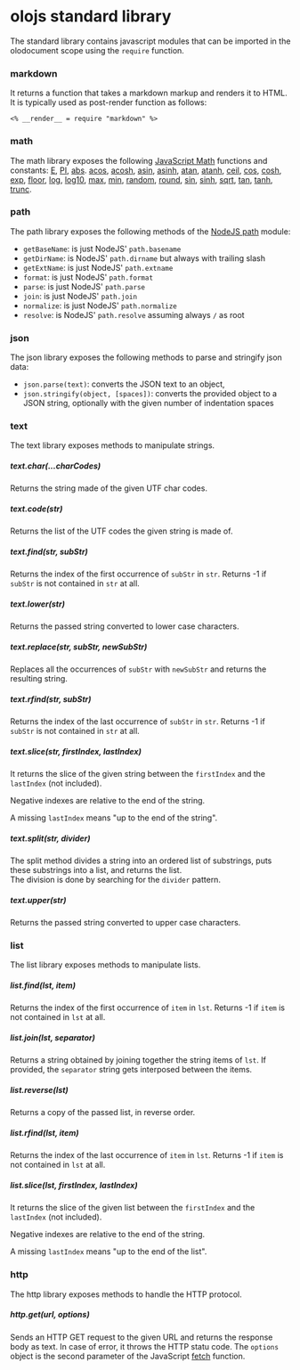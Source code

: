 # olojs standard library

The standard library contains javascript modules that can be imported in the
olodocument scope using the `require` function.


### markdown

It returns a function that takes a markdown markup and renders it to HTML. It
is typically used as post-render function as follows:

```
<% __render__ = require "markdown" %>
```


### math

The math library exposes the following [JavaScript Math](https://developer.mozilla.org/en-US/docs/Web/JavaScript/Reference/Global_Objects/Math)
functions and constants: 
[E](https://developer.mozilla.org/en-US/docs/Web/JavaScript/Reference/Global_Objects/Math/E), 
[PI](https://developer.mozilla.org/en-US/docs/Web/JavaScript/Reference/Global_Objects/Math/PI), 
[abs](https://developer.mozilla.org/en-US/docs/Web/JavaScript/Reference/Global_Objects/Math/max). 
[acos](https://developer.mozilla.org/en-US/docs/Web/JavaScript/Reference/Global_Objects/Math/acos),
[acosh](https://developer.mozilla.org/en-US/docs/Web/JavaScript/Reference/Global_Objects/Math/acosh),
[asin](https://developer.mozilla.org/en-US/docs/Web/JavaScript/Reference/Global_Objects/Math/asin),
[asinh](https://developer.mozilla.org/en-US/docs/Web/JavaScript/Reference/Global_Objects/Math/asinh),
[atan](https://developer.mozilla.org/en-US/docs/Web/JavaScript/Reference/Global_Objects/Math/atan), 
[atanh](https://developer.mozilla.org/en-US/docs/Web/JavaScript/Reference/Global_Objects/Math/atanh), 
[ceil](https://developer.mozilla.org/en-US/docs/Web/JavaScript/Reference/Global_Objects/Math/ceil), 
[cos](https://developer.mozilla.org/en-US/docs/Web/JavaScript/Reference/Global_Objects/Math/cos),
[cosh](https://developer.mozilla.org/en-US/docs/Web/JavaScript/Reference/Global_Objects/Math/cosh),
[exp](https://developer.mozilla.org/en-US/docs/Web/JavaScript/Reference/Global_Objects/Math/exp),
[floor](https://developer.mozilla.org/en-US/docs/Web/JavaScript/Reference/Global_Objects/Math/floor),
[log](https://developer.mozilla.org/en-US/docs/Web/JavaScript/Reference/Global_Objects/Math/log),
[log10](https://developer.mozilla.org/en-US/docs/Web/JavaScript/Reference/Global_Objects/Math/log10),
[max](https://developer.mozilla.org/en-US/docs/Web/JavaScript/Reference/Global_Objects/Math/max), 
[min](https://developer.mozilla.org/en-US/docs/Web/JavaScript/Reference/Global_Objects/Math/min), 
[random](https://developer.mozilla.org/en-US/docs/Web/JavaScript/Reference/Global_Objects/Math/random), 
[round](https://developer.mozilla.org/en-US/docs/Web/JavaScript/Reference/Global_Objects/Math/round),
[sin](https://developer.mozilla.org/en-US/docs/Web/JavaScript/Reference/Global_Objects/Math/sin),
[sinh](https://developer.mozilla.org/en-US/docs/Web/JavaScript/Reference/Global_Objects/Math/sinh),
[sqrt](https://developer.mozilla.org/en-US/docs/Web/JavaScript/Reference/Global_Objects/Math/sqrt),
[tan](https://developer.mozilla.org/en-US/docs/Web/JavaScript/Reference/Global_Objects/Math/tan), 
[tanh](https://developer.mozilla.org/en-US/docs/Web/JavaScript/Reference/Global_Objects/Math/tanh), 
[trunc](https://developer.mozilla.org/en-US/docs/Web/JavaScript/Reference/Global_Objects/Math/trunc). 


### path

The path library exposes the following methods of the [NodeJS path](https://nodejs.org/api/path.html) module:

* `getBaseName`: is just NodeJS' `path.basename`
* `getDirName`: is NodeJS' `path.dirname` but always with trailing slash
* `getExtName`: is just NodeJS' `path.extname`
* `format`: is just NodeJS' `path.format`
* `parse`: is just NodeJS' `path.parse`
* `join`: is just NodeJS' `path.join`
* `normalize`: is just NodeJS' `path.normalize`
* `resolve`: is NodeJS' `path.resolve` assuming always `/` as root


### json

The json library exposes the following methods to parse and stringify json data:

* `json.parse(text)`: converts the JSON text to an object,
* `json.stringify(object, [spaces])`: converts the provided object to a JSON
  string, optionally with the given number of indentation spaces


### text

The text library exposes methods to manipulate strings.

##### text.char(...charCodes)
Returns the string made of the given UTF char codes.

##### text.code(str)
Returns the list of the UTF codes the given string is made of.

##### text.find(str, subStr)
Returns the index of the first occurrence of `subStr` in `str`.
Returns -1 if `subStr` is not contained in `str` at all.

##### text.lower(str)
Returns the passed string converted to lower case characters.

##### text.replace(str, subStr, newSubStr)
Replaces all the occurrences of `subStr` with `newSubStr` and returns the
resulting string.

##### text.rfind(str, subStr)
Returns the index of the last occurrence of `subStr` in `str`.
Returns -1 if `subStr` is not contained in `str` at all.

##### text.slice(str, firstIndex, lastIndex)
It returns the slice of the given string between the `firstIndex` and the
`lastIndex` (not included).

Negative indexes are relative to the end of the string.

A missing `lastIndex` means "up to the end of the string".

##### text.split(str, divider)
The split method divides a string into an ordered list of substrings, puts these 
substrings into a list, and returns the list.  
The division is done by searching for the `divider` pattern.

##### text.upper(str)
Returns the passed string converted to upper case characters.


### list

The list library exposes methods to manipulate lists.

##### list.find(lst, item)
Returns the index of the first occurrence of `item` in `lst`.
Returns -1 if `item` is not contained in `lst` at all.

##### list.join(lst, separator)
Returns a string obtained by joining together the string items of `lst`.
If provided, the `separator` string gets interposed between the items.

##### list.reverse(lst)
Returns a copy of the passed list, in reverse order.

##### list.rfind(lst, item)
Returns the index of the last occurrence of `item` in `lst`.
Returns -1 if `item` is not contained in `lst` at all.

##### list.slice(lst, firstIndex, lastIndex)
It returns the slice of the given list between the `firstIndex` and the
`lastIndex` (not included).

Negative indexes are relative to the end of the string.

A missing `lastIndex` means "up to the end of the list".


### http

The http library exposes methods to handle the HTTP protocol.

##### http.get(url, options)
Sends an HTTP GET request to the given URL and returns the response body as
text.
In case of error, it throws the HTTP statu code.
The `options` object is the second parameter of the JavaScript 
[fetch](https://developer.mozilla.org/en-US/docs/Web/API/WindowOrWorkerGlobalScope/fetch) 
function. 
